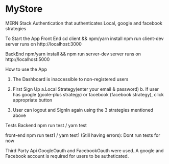 # MyStore
MERN Stack Authentication that authenticates Local, google and facebook strategies

To Start the App
Front End
cd client && npm/yarn install 
npm run client-dev
server runs on http://localhost:3000

BackEnd
npm/yarn install && npm run server-dev
server runs on http://localhost:5000

How to use the App
1. The Dashboard is inaccessible to non-registered users

2. First Sign Up
a.Local Strategy(enter your email & password)
b. If user has google (goole-plus strategy) or facebook (facebook strategy), click appropriate button

3. User can logout and SignIn again using the 3 strategies mentioned above

Tests
Backend
npm run test / yarn test

front-end
npm run test1 / yarn test1 (Still having errors): Dont run tests for now

Third Party Api
GoogleOauth and FacebookOauth were used..A google and Facebook account is required
for users to be autheticated.
